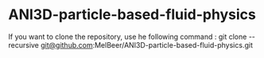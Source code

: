 # ANI3D-particle-based-fluid-physics

If you want to clone the repository, use he following command : 
  git clone --recursive git@github.com:MelBeer/ANI3D-particle-based-fluid-physics.git
